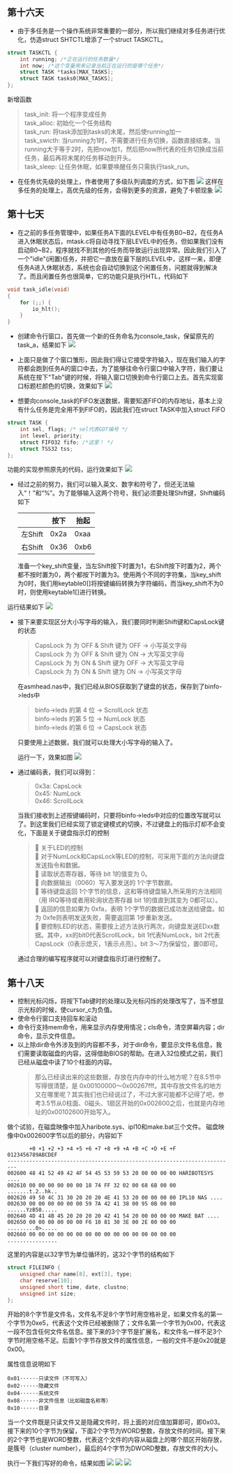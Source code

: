 ## 第十六天
- 由于多任务是一个操作系统非常重要的一部分，所以我们继续对多任务进行优化，仿造struct SHTCTL增添了一个struct TASKCTL。
```c
struct TASKCTL {
    int running; /*正在运行的任务数量*/
    int now; /*这个变量用来记录当前正在运行的是哪个任务*/
    struct TASK *tasks[MAX_TASKS];
    struct TASK tasks0[MAX_TASKS];
};
```
新增函数
> task_init: 将一个程序变成任务  
task_alloc: 初始化一个任务结构  
task_run: 将task添加到tasks的末尾，然后使running加一  
task_swicth: 当running为1时，不需要进行任务切换，函数直接结束。当running大于等于2时，先把now加1，然后把now所代表的任务切换成当前任务，最后再将末尾的任务移动到开头。  
task_sleep: 让任务休眠，如果要唤醒任务只需执行task_run。

- 在任务优先级的处理上，作者使用了多级队列调度的方式，如下图
![](image\multiplequeue.png)
这样在多任务的处理上，高优先级的任务，会得到更多的资源，避免了卡顿现象
![](image\multiplewindow.png)
## 第十七天
- 在之前的多任务管理中，如果任务A下面的LEVEL中有任务B0~B2，在任务A进入休眠状态后，mtask.c将自动寻找下层LEVEL中的任务，但如果我们没有启动B0~B2，程序就找不到其他的任务而导致运行出现异常。因此我们引入了一个"idle"(闲置)任务，并把它一直放在最下层的LEVEL中，这样一来，即便任务A进入休眠状态，系统也会自动切换到这个闲置任务，问题就得到解决了。而且闲置任务也很简单，它的功能只是执行HTL，代码如下
```c
void task_idle(void)
{
    for (;;) {
        io_hlt();
    }
}
```

- 创建命令行窗口，首先做一个新的任务命名为console_task，保留原先的task_a，结果如下
![](image\console1.png)

- 上面只是做了个窗口雏形，因此我们得让它接受字符输入，现在我们输入的字符都会跑到任务A的窗口中去，为了能够往命令行窗口中输入字符，我们要让系统在按下"Tab"键的时候，将输入窗口切换到命令行窗口上去。首先实现窗口标题栏颜色的切换，效果如下
![](image\console2.png)

- 想要向console_task的FIFO发送数据，需要知道FIFO的内存地址，基本上没有什么任务是完全用不到FIFO的，因此我们在struct TASK中加入struct FIFO
```c
struct TASK {
    int sel, flags; /* sel代表GDT编号 */
    int level, priority;
    struct FIFO32 fifo; /*这里！ */
    struct TSS32 tss;
};
```
功能的实现参照原先的代码，运行效果如下
![](image\console3.png)

- 经过之前的努力，我们可以输入英文、数字和符号了，但还无法输入“！”和“%”。为了能够输入这两个符号，我们必须要处理Shift键，Shift编码如下

    |       |按下|抬起|
    |-------|----|----|
    |左Shift|0x2a|0xaa|
    |右Shift|0x36|0xb6|
    准备一个key_shift变量，当左Shift按下时置为1，右Shift按下时置为2，两个都不按时置为0，两个都按下时置为3。使用两个不同的字符集，当key_shift为0时，我们用keytable0[]将按键编码转换为字符编码，而当key_shift不为0时，则使用keytable1[]进行转换。

运行结果如下
![](image\console4.png)

- 接下来要实现区分大小写字母的输入，我们要同时判断Shift键和CapsLock键的状态
    >CapsLock 为 为 OFF & Shift  键为 OFF  → 小写英文字母  
    CapsLock 为 为 OFF & Shift  键为 ON  → 大写英文字母  
    CapsLock 为 为 ON & Shift  键为 OFF  → 大写英文字母  
    CapsLock 为 为 ON & Shift  键为 ON  → 小写英文字母

    在asmhead.nas中，我们已经从BIOS获取到了键盘的状态，保存到了binfo->leds中
    >binfo->leds  的第 4  位 → ScrollLock  状态  
    binfo->leds  的第 5  位  → NumLock  状态  
    binfo->leds  的第 6  位  → CapsLock  状态

    只要使用上述数据，我们就可以处理大小写字母的输入了。

    运行一下，效果如图
    ![](image\console5.png)

- 通过编码表，我们可以得到：
    >0x3a: CapsLock  
    0x45: NumLock  
    0x46: ScrollLock

    当我们接收到上述按键编码时，只要将binfo->leds中对应的位置改写就可以了。到这里我们已经实现了锁定键模式的切换，不过键盘上的指示灯却不会变化，下面是关于键盘指示灯的控制
    > 关于LED的控制  
     对于NumLock和CapsLock等LED的控制，可采用下面的方法向键盘发送指令和数据。  
     读取状态寄存器，等待 bit 1的值变为 0。  
     向数据输出（0060）写入要发送的 1个字节数据。  
     等待键盘返回 1个字节的信息，这和等待键盘输入所采用的方法相同（用 IRQ等待或者用轮询状态寄存器 bit 1的值直到其变为 0都可以）。  
      返回的信息如果为 0xfa，表明 1个字节的数据已成功发送给键盘。如为 0xfe则表明发送失败，需要返回第 1步重新发送。  
      要控制LED的状态，需要按上述方法执行两次，向键盘发送EDxx数据。其中，xx的bit0代表ScrollLock，bit 1代表NumLock，bit 2代表CapsLock（0表示熄灭，1表示点亮）。bit 3～7为保留位，置0即可。

    通过合理的编写程序就可以对键盘指示灯进行控制了。

## 第十八天
- 控制光标闪烁，将按下Tab键时的处理以及光标闪烁的处理改写了，当不想显示光标的时候，使cursor_c为负值。
- 使命令行窗口支持回车和滚动
- 命令行支持mem命令，用来显示内存使用情况；cls命令，清空屏幕内容；dir命令，显示文件信息。
- 以上除dir命令外涉及到的内容都不多，对于dir命令，要显示文件名信息，我们需要读取磁盘的内容，这得借助BIOS的帮助。在进入32位模式之前，我们已经从磁盘中读了10个柱面的内容。
    >那么已经读出来的这些数据，存放在内存中的什么地方呢？在8.5节中写得很清楚，是 0x00100000～0x00267fff。其中存放文件名的地方又在哪里呢？其实我们也已经说过了，不过大家可能都不记得了吧，参考3.5节从0柱面、0磁头、1扇区开始的0x002600之后，也就是内存地址的0x00102600开始写入。

做个试验，在磁盘映像中加入haribote.sys、ipl10和make.bat三个文件。
磁盘映像中0x002600字节以后的部分，内容如下
```
       +0 +1 +2 +3 +4 +5 +6 +7 +8 +9 +A +B +C +D +E +F 0123456789ABCDEF
-------------------------------------------------------------------------
002600 48 41 52 49 42 4F 54 45 53 59 53 20 00 00 00 00 HARIBOTESYS ....
002610 00 00 00 00 00 00 18 74 FF 32 02 00 68 6B 00 00 .......t.2..hk..
002620 49 50 4C 31 30 20 20 20 4E 41 53 20 00 00 00 00 IPL10 NAS ....
002630 00 00 00 00 00 00 59 7A 42 41 38 00 95 0B 00 00 ......YzB58.....
002640 4D 41 4B 45 20 20 20 20 42 41 54 20 00 00 00 00 MAKE BAT ....
002650 00 00 00 00 00 00 F6 10 81 30 3E 00 2E 00 00 00 .........0>.....
002660 00 00 00 00 00 00 00 00 00 00 00 00 00 00 00 00 ................
```

这里的内容是以32字节为单位循环的，这32个字节的结构如下
```c
struct FILEINFO {
    unsigned char name[8], ext[3], type;
    char reserve[10];
    unsigned short time, date, clustno;
    unsigned int size;
};
```

开始的8个字节是文件名，文件名不足8个字节时用空格补足，如果文件名的第一个字节为0xe5，代表这个文件已经被删除了；文件名第一个字节为0x00，代表这一段不包含任何文件名信息。接下来的3个字节是扩展名，和文件名一样不足3个字节时用空格不足。后面1个字节存放文件的属性信息，一般的文件不是0x20就是0x00。

属性信息说明如下
```
0x01······只读文件（不可写入）
0x02······隐藏文件
0x04······系统文件
0x08······非文件信息（比如磁盘名称等）
0x10······目录
```

当一个文件既是只读文件又是隐藏文件时，将上面的对应值加算即可，即0x03。
接下来的10个字节为保留，下面2个字节为WORD整数，存放文件的时间。接下来的2个字节也是WORD整数，代表这个文件的内容从磁盘上的哪个扇区开始存放，是簇号（cluster number），最后的4个字节为DWORD整数，存放文件的大小。

执行一下我们写好的命令，结果如图
![](image\cmd1.png)
![](image\cmd2.png)
![](image\cmd3.png)
